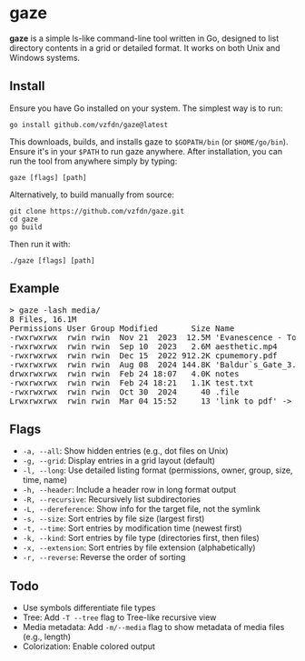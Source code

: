 # gaze

**gaze** is a simple ls-like command-line tool written in Go, designed to list directory contents in a grid or detailed format. It works on both Unix and Windows systems.

## Install

Ensure you have Go installed on your system. The simplest way is to run:

```
go install github.com/vzfdn/gaze@latest
```

This downloads, builds, and installs gaze to `$GOPATH/bin` (or `$HOME/go/bin`). Ensure it's in your `$PATH` to run gaze anywhere.
After installation, you can run the tool from anywhere simply by typing:
```
gaze [flags] [path]
```
Alternatively, to build manually from source:

```
git clone https://github.com/vzfdn/gaze.git
cd gaze
go build 
```

Then run it with:

```
./gaze [flags] [path]
```

## Example

<pre>
> gaze -lash media/
8 Files, 16.1M
Permissions User Group Modified       Size Name
-rwxrwxrwx  rwin rwin  Nov 21  2023  12.5M 'Evanescence - Tourniquet.mp3'
-rwxrwxrwx  rwin rwin  Sep 10  2023   2.6M aesthetic.mp4
-rwxrwxrwx  rwin rwin  Dec 15  2022 912.2K cpumemory.pdf
-rwxrwxrwx  rwin rwin  Aug 08  2024 144.8K 'Baldur`s_Gate_3.webp'
drwxrwxrwx  rwin rwin  Feb 24 18:07   4.0K notes
-rwxrwxrwx  rwin rwin  Feb 24 18:21   1.1K test.txt
-rwxrwxrwx  rwin rwin  Oct 30  2024     40 .file
Lrwxrwxrwx  rwin rwin  Mar 04 15:52     13 'link to pdf' -> cpumemory.pdf
</pre>

## Flags

- `-a, --all`: Show hidden entries (e.g., dot files on Unix)
- `-g, --grid`: Display entries in a grid layout (default)
- `-l, --long`: Use detailed listing format (permissions, owner, group, size, time, name)
- `-h, --header`: Include a header row in long format output
- `-R, --recursive`: Recursively list subdirectories
- `-L, --dereference`: Show info for the target file, not the symlink
- `-s, --size`: Sort entries by file size (largest first)
- `-t, --time`: Sort entries by modification time (newest first)
- `-k, --kind`: Sort entries by file type (directories first, then files)
- `-x, --extension`: Sort entries by file extension (alphabetically)
- `-r, --reverse`: Reverse the order of sorting

## Todo
- Use symbols differentiate file types
- Tree: Add `-T --tree` flag to Tree-like recursive view 
- Media metadata: Add `-m/--media` flag to show metadata of media files (e.g., length)
- Colorization: Enable colored output
